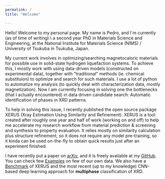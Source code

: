 ```yaml
---
permalink: /
title: "Welcome"

---
```

Hello! Welcome to my personal page. My name is Pedro, and I`m currently (as of time of writing) \\
a second year PhD in Materials Science and Engineering, at the National Institute for Materials Science (NIMS) / University of Tsukuba in Tsukuba, Japan.

My current work involves in optimizing/searching magnetocaloric materials for possible use in solid-state hydrogen liquefaction systems.
To achieve this, I mostly work with using data-driven models (constructed on experimental data), together with "traditional" methods (ie. chemical substituion)
to optimize and search for such materials. I use a lot of python to automatize my analysis (to quickly deal with characterization data, mostly magnetization). 
Now I am currently focusing in solving one the bottlenecks (that I actually encountered) in data driven candidate search: Automatic identification of phases in XRD patterns.

To help in solving this issue, I recently published the open source package XERUS (Xray Estimation Using Similarity and Refinement).
XERUS is a tool created after roughly one year and half of work (working on and off) to help me accelerate my research workflow from material prediction & screening and synthesis to property evaluation. It relies mostly on similarity calculation plus structure refinement, so it does not require any model pre-training, so it kinda can be used on-the-fly to obtain quick results just after an experiment finished.

I have recently put a paper on [arXiv](https://arxiv.org/abs/2112.04773), and it is freely available at my [GitHub](https://www.github.com/pedrobcst/Xerus). You can check few [Examples](https://github.com/pedrobcst/Xerus/blob/master/Examples/Examples.ipynb) on few of our own data. We also have a [Benchmark](https://github.com/pedrobcst/Xerus/blob/master/Examples/Benchmark_AutoXRD.ipynb) of XERUS and the most recent (up to my knowledge) CNN-based deep learning approach for **multiphase** classification of XRD.

